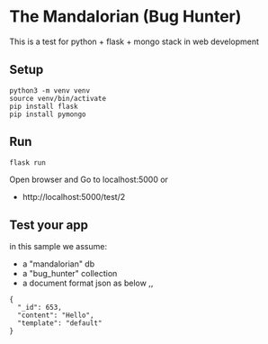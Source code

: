 # The Mandalorian (Bug Hunter)

This is a test for python + flask + mongo stack in web development

## Setup

```
python3 -m venv venv
source venv/bin/activate
pip install flask
pip install pymongo
```

## Run

```
flask run
```

Open browser and Go to localhost:5000
or 
* http://localhost:5000/test/2

## Test your app
in this sample we assume:
* a "mandalorian" db
* a "bug_hunter" collection
* a document format json as below <int32>,<string>,<string>
```
{
  "_id": 653,
  "content": "Hello",
  "template": "default"
}
```